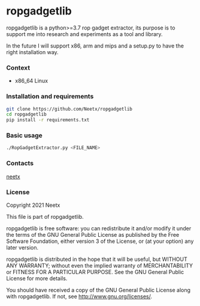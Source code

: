 # ropgadgetlib

ropgadgetlib is a python>=3.7 rop gadget extractor, its purpose is to support me into research and experiments as a tool and library.

In the future I will support x86, arm and mips and a setup.py to have the right installation way.

### Context

- x86_64 Linux

### Installation and requirements
```bash
git clone https://github.com/Neetx/ropgadgetlib
cd ropgadgetlib
pip install -r requirements.txt
```

### Basic usage

```bash
./RopGadgetExtractor.py <FILE_NAME>
```

### Contacts

[neetx](neetx@protonmail.com)

### License

Copyright 2021 Neetx

This file is part of ropgadgetlib.

ropgadgetlib is free software: you can redistribute it and/or modify
it under the terms of the GNU General Public License as published by
the Free Software Foundation, either version 3 of the License, or
(at your option) any later version.

ropgadgetlib is distributed in the hope that it will be useful,
but WITHOUT ANY WARRANTY; without even the implied warranty of
MERCHANTABILITY or FITNESS FOR A PARTICULAR PURPOSE.  See the
GNU General Public License for more details.

You should have received a copy of the GNU General Public License
along with ropgadgetlib.  If not, see <http://www.gnu.org/licenses/>.